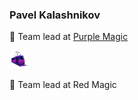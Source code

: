 ### Pavel Kalashnikov

💜 Team lead at [Purple Magic](https://github.com/Purple-Magic)

![tramway-ico](https://raw.githubusercontent.com/kalashnikovisme/kalashnikovisme/master/%D1%82%D1%80%D1%8D%D0%BC%D0%B2%D1%8D%D0%B9%D0%B1%D0%B5%D0%B7%D1%84%D0%BE%D0%BD%D0%B0-min.png)

💓 Team lead at Red Magic

